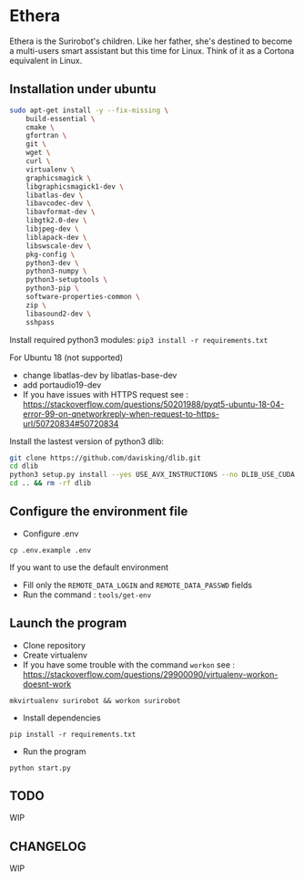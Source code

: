 # Ethera
Ethera is the Surirobot's children.
Like her father, she's destined to become a multi-users smart assistant but this time for Linux.
Think of it as a Cortona equivalent in Linux.

## Installation under ubuntu

```bash
sudo apt-get install -y --fix-missing \
    build-essential \
    cmake \
    gfortran \
    git \
    wget \
    curl \
    virtualenv \
    graphicsmagick \
    libgraphicsmagick1-dev \
    libatlas-dev \
    libavcodec-dev \
    libavformat-dev \
    libgtk2.0-dev \
    libjpeg-dev \
    liblapack-dev \
    libswscale-dev \
    pkg-config \
    python3-dev \
    python3-numpy \
    python3-setuptools \
    python3-pip \
    software-properties-common \
    zip \
    libasound2-dev \
    sshpass
```

Install required python3 modules: `pip3 install -r requirements.txt`

For Ubuntu 18 (not supported)
- change libatlas-dev by libatlas-base-dev
- add portaudio19-dev
- If you have issues with HTTPS request see : https://stackoverflow.com/questions/50201988/pyqt5-ubuntu-18-04-error-99-on-qnetworkreply-when-request-to-https-url/50720834#50720834

Install the lastest version of python3 dlib:

```bash
git clone https://github.com/davisking/dlib.git
cd dlib
python3 setup.py install --yes USE_AVX_INSTRUCTIONS --no DLIB_USE_CUDA
cd .. && rm -rf dlib
```
## Configure the environment file
* Configure .env 
```shell
cp .env.example .env
```
If you want to use the default environment
- Fill only the ```REMOTE_DATA_LOGIN```  and ```REMOTE_DATA_PASSWD``` fields
- Run the command : ```tools/get-env```

## Launch the program 

* Clone repository 
* Create virtualenv
* If you have some trouble with the command ```workon``` see : https://stackoverflow.com/questions/29900090/virtualenv-workon-doesnt-work
```shell
mkvirtualenv surirobot && workon surirobot
```

* Install dependencies
```shell
pip install -r requirements.txt
```

* Run the program
```shell
python start.py
```


## TODO
WIP
## CHANGELOG
WIP
